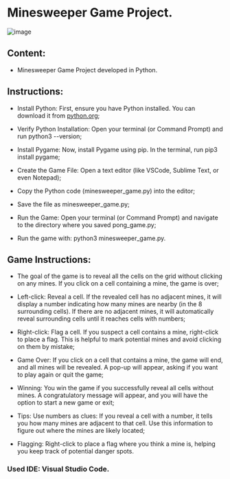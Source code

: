 # Minesweeper Game Project.

![image](https://github.com/user-attachments/assets/1e8b5a7d-014b-4be6-b532-523c04828795)

## Content:

- Minesweeper Game Project developed in Python.

## Instructions:

- Install Python: First, ensure you have Python installed. You can download it from [python.org](https://www.python.org/downloads/);

- Verify Python Installation: Open your terminal (or Command Prompt) and run python3 --version;

- Install Pygame: Now, install Pygame using pip. In the terminal, run pip3 install pygame;

- Create the Game File: Open a text editor (like VSCode, Sublime Text, or even Notepad);
  
- Copy the Python code (minesweeper_game.py) into the editor;

- Save the file as minesweeper_game.py;

- Run the Game: Open your terminal (or Command Prompt) and navigate to the directory where you saved pong_game.py;

- Run the game with: python3 minesweeper_game.py.

## Game Instructions:

- The goal of the game is to reveal all the cells on the grid without clicking on any mines. If you click on a cell containing a mine, the game is over;

- Left-click: Reveal a cell. If the revealed cell has no adjacent mines, it will display a number indicating how many mines are nearby (in the 8 surrounding cells). If there are no adjacent mines, it will automatically reveal surrounding cells until it reaches cells with numbers;
  
- Right-click: Flag a cell. If you suspect a cell contains a mine, right-click to place a flag. This is helpful to mark potential mines and avoid clicking on them by mistake;

- Game Over: If you click on a cell that contains a mine, the game will end, and all mines will be revealed. A pop-up will appear, asking if you want to play again or quit the game;
  
- Winning: You win the game if you successfully reveal all cells without mines. A congratulatory message will appear, and you will have the option to start a new game or exit;

- Tips: Use numbers as clues: If you reveal a cell with a number, it tells you how many mines are adjacent to that cell. Use this information to figure out where the mines are likely located;
  
- Flagging: Right-click to place a flag where you think a mine is, helping you keep track of potential danger spots.

### Used IDE: Visual Studio Code.
